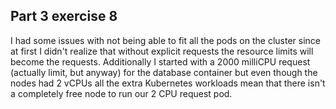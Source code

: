 ## Part 3 exercise 8

I had some issues with not being able to fit all the pods on the cluster since at first I didn't realize that without explicit requests the resource limits will become the requests. Additionally I started with a 2000 milliCPU request (actually limit, but anyway) for the database container but even though the nodes had 2 vCPUs all the extra Kubernetes workloads mean that there isn't a completely free node to run our 2 CPU request pod.
